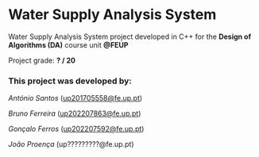 # Water Supply Analysis System

Water Supply Analysis System project developed in C++ for the **Design of Algorithms (DA)** course unit **@FEUP**

Project grade: **? / 20**

### This project was developed by:

*António Santos* (up201705558@fe.up.pt)

*Bruno Ferreira* (up202207863@fe.up.pt)

*Gonçalo Ferros* (up202207592@fe.up.pt)

*João Proença* (up?????????@fe.up.pt)
